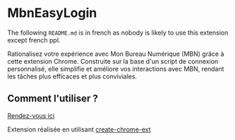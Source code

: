 # MbnEasyLogin

The following `README.md` is in french as nobody is likely to use this extension except french ppl.

Rationalisez votre expérience avec Mon Bureau Numérique (MBN) grâce à cette extension Chrome.
Construite sur la base d'un script de connexion personnalisé, elle simplifie et améliore vos interactions avec MBN, rendant les tâches plus efficaces et plus conviviales.

## Comment l'utiliser ?

[Rendez-vous ici](https://github.com/DevYatsu/MbnEasyLogin/releases/tag/1.0.0)

Extension réalisée en utilisant [create-chrome-ext](https://github.com/guocaoyi/create-chrome-ext)
